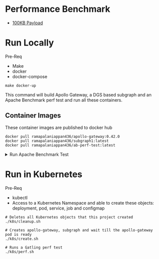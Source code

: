# Performance Benchmark
* [100KB Payload](./report/gateway/apollo-gateway-100kb.MD)

# Run Locally

Pre-Req
* Make
* docker
* docker-compose

```
make docker-up
```
This command will build Apollo Gateway, a DGS based subgraph and an Apache Benchmark perf test and run all these containers.

## Container Images

These container images are published to docker hub

```
docker pull ramapalaniappan436/apollo-gateway:0.42.0
docker pull ramapalaniappan436/subgraph1:latest
docker pull ramapalaniappan436/ab-perf-test:latest
```

<details><summary>Run Apache Benchmark Test</summary>

Tweak these environment variable in ab-perf-test container to run a different load
```
# Number of concurrent users
CONCURRENT_USERS=10

# Total Number of requests to be run 
NUMBER_OF_REQUESTS=1000

# Add synthetic latency to subgraph response
# Value in millisecond
SYNTHETIC_LATENCY=100
```
</details>

# Run in Kubernetes

Pre-Req
* kubectl
* Access to a Kubernetes Namespace and able to create these objects: deployment, pod, service, job and configmap

```
# Deletes all Kubernetes objects that this project created
./k8s/cleanup.sh

# Creates apollo-gateway, subgraph and wait till the apollo-gateway pod is ready
./k8s/create.sh

# Runs a Gatling perf test 
./k8s/perf.sh
```